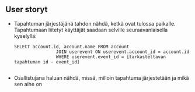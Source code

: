 ## User storyt

* Tapahtuman järjestäjänä tahdon nähdä, ketkä ovat tulossa paikalle. Tapahtumaan liitetyt käyttäjät saadaan selville seuraavanlaisella kyselyllä:
    ```
    SELECT account.id, account.name FROM account
                    JOIN userevent ON userevent.account_id = account.id
                    WHERE userevent.event_id = [tarkasteltavan tapahtuman id - event_id]
                    
* Osallistujana haluan nähdä, missä, milloin tapahtuma järjestetään ja mikä sen aihe on
